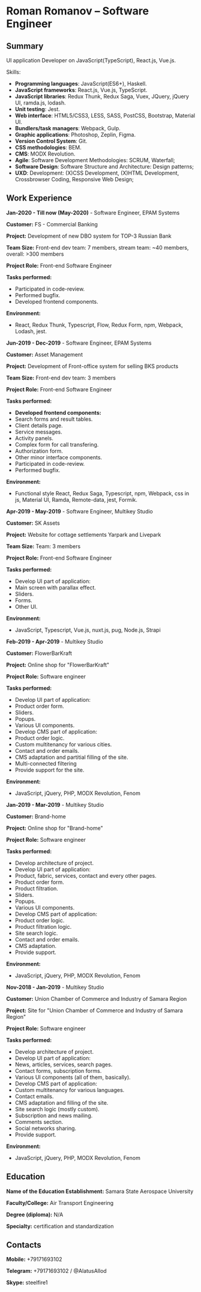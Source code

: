 # Roman Romanov – Software Engineer

## Summary

UI application Developer on JavaScript(TypeScript), React.js, Vue.js.

Skills:

- **Programming languages**: JavaScript(ES6+), Haskell.
- **JavaScript frameworks**: React.js, Vue.js, TypeScript.
- **JavaScript libraries**: Redux Thunk, Redux Saga, Vuex, JQuery, jQuery UI, ramda.js, lodash.
- **Unit testing**: Jest.
- **Web interface**: HTML5/CSS3, LESS, SASS, PostCSS, Bootstrap, Material UI.
- **Bundlers/task managers**: Webpack, Gulp.
- **Graphic applications**: Photoshop, Zeplin, Figma.
- **Version Control System**: Git.
- **CSS methodologies**: BEM.
- **CMS**: MODX Revolution.
- **Agile**: Software Development Methodologies: SCRUM, Waterfall;
- **Software Design**: Software Structure and Architecture: Design patterns;
- **UXD**: Development: (X)CSS Development, (X)HTML Development, Crossbrowser Coding, Responsive Web Design;

## Work Experience

**Jan-2020 - Till now (May-2020)** - Software Engineer, EPAM Systems

**Customer:** FS - Commercial Banking

**Project:** Development of new DBO system for TOP-3 Russian Bank

**Team Size:** Front-end dev team: 7 members, stream team: ~40 members, overall: >300 members

**Project Role:** Front-end Software Engineer

**Tasks performed:**

- Participated in code-review.
- Performed bugfix.
- Developed frontend components.

**Environment:**

- React, Redux Thunk, Typescript, Flow, Redux Form, npm, Webpack, Lodash, jest.

**Jun-2019 - Dec-2019** - Software Engineer, EPAM Systems

**Customer:** Asset Management

**Project:** Development of Front-office system for selling BKS products

**Team Size:** Front-end dev team: 3 members

**Project Role:** Front-end Software Engineer

**Tasks performed:**

- **Developed frontend components:**
- Search forms and result tables.
- Client details page.
- Service messages.
- Activity panels.
- Complex form for call transfering.
- Authorization form.
- Other minor interface components.
- Participated in code-review.
- Performed bugfix.

**Environment:**

- Functional style React, Redux Saga, Typescript, npm, Webpack, css in js, Material UI, Ramda, Remote-data, jest, Formik.

**Apr-2019 - May-2019** - Software Engineer, Multikey Studio

**Customer:** SK Assets

**Project:** Website for cottage settlements Yarpark and Livepark

**Team Size:** Team: 3 members

**Project Role:** Front-end Software Engineer

**Tasks performed:**

- Develop UI part of application:
- Main screen with parallax effect.
- Sliders.
- Forms.
- Other UI.

**Environment:**

- JavaScript, Typescript, Vue.js, nuxt.js, pug, Node.js, Strapi

**Feb-2019 - Apr-2019** - Multikey Studio

**Customer:** FlowerBarKraft

**Project:** Online shop for &quot;FlowerBarKraft&quot;

**Project Role:** Software engineer

**Tasks performed:**

- Develop UI part of application:
- Product order form.
- Sliders.
- Popups.
- Various UI components.
- Develop CMS part of application:
- Product order logic.
- Custom multitenancy for various cities.
- Contact and order emails.
- CMS adaptation and partitial filling of the site.
- Multi-connected filtering
- Provide support for the site.

**Environment:**

- JavaScript, jQuery, PHP, MODX Revolution, Fenom

**Jan-2019 - Mar-2019** - Multikey Studio

**Customer:** Brand-home

**Project:** Online shop for &quot;Brand-home&quot;

**Project Role:** Software engineer

**Tasks performed:**

- Develop architecture of project.
- Develop UI part of application:
- Product, fabric, services, contact and every other pages.
- Product order form.
- Product filtration.
- Sliders.
- Popups.
- Various UI components.
- Develop CMS part of application:
- Product order logic.
- Product filtration logic.
- Site search logic.
- Contact and order emails.
- CMS adaptation.
- Provide support.

**Environment:**

- JavaScript, jQuery, PHP, MODX Revolution, Fenom

**Nov-2018 - Jan-2019** - Multikey Studio

**Customer:** Union Chamber of Commerce and Industry of Samara Region

**Project:** Site for &quot;Union Chamber of Commerce and Industry of Samara Region&quot;

**Project Role:** Software engineer

**Tasks performed:**

- Develop architecture of project.
- Develop UI part of application:
- News, articles, services, search pages.
- Contact forms, subscription forms.
- Various UI components (all of them, basically).
- Develop CMS part of application:
- Custom multitenancy for various languages.
- Contact emails.
- CMS adaptation and filling of the site.
- Site search logic (mostly custom).
- Subscription and news mailing.
- Comments section.
- Social networks sharing.
- Provide support.

**Environment:**

- JavaScript, jQuery, PHP, MODX Revolution, Fenom

## Education

**Name of the Education Establishment:** Samara State Aerospace University

**Faculty/College:** Air Transport Engineering

**Degree (diploma):** N/A

**Specialty:** certification and standardization

## Contacts

**Mobile:** +79171693102

**Telegram:** +79171693102 / @AlatusAllod

**Skype:** steelfire1
